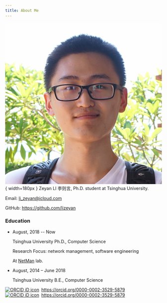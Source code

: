 ```yaml
---
title: About Me
---
```

![](/img/avatar.png){ width=180px }
Zeyan LI 李则言, Ph.D. student at Tsinghua University.

Email: [li_zeyan@icloud.com](mailto:li_zeyan@icloud.com)

GitHub: <https://github.com/lizeyan>



### Education

-   August, 2018 -- Now

    Tsinghua University Ph.D., Computer Science 

    Research Focus: network management, software engineering 

    At [NetMan](<https://netman.aiops.org/>) lab.

-   August, 2014 – June 2018

    Tsinghua University B.E., Computer Science

<div itemscope itemtype="https://schema.org/Person"><a itemprop="sameAs" content="https://orcid.org/0000-0002-3529-5879" href="https://orcid.org/0000-0002-3529-5879" target="orcid.widget" rel="me noopener noreferrer" style="vertical-align:top;"><img src="https://orcid.org/sites/default/files/images/orcid_16x16.png" style="width:1em;margin-right:.5em;" alt="ORCID iD icon">https://orcid.org/0000-0002-3529-5879</a></div><div itemscope itemtype="https://schema.org/Person"><a itemprop="sameAs" content="https://orcid.org/0000-0002-3529-5879" href="https://orcid.org/0000-0002-3529-5879" target="orcid.widget" rel="me noopener noreferrer" style="vertical-align:top;"><img src="https://orcid.org/sites/default/files/images/orcid_16x16.png" style="width:1em;margin-right:.5em;" alt="ORCID iD icon">https://orcid.org/0000-0002-3529-5879</a></div>
